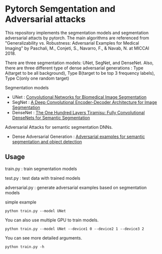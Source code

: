 # Pytorch Semgentation and Adversarial attacks

This repository implements the segmentation models and segmentation adversarial attacts by pytorch. The main algorithms are referenced from "Generalizability vs. Robustness: Adversarial Examples for Medical Imaging" by Paschali, M., Conjeti, S., Navarro, F., & Navab, N. at MICCAI 2018. 

There are three segmentation models: UNet, SegNet, and DenseNet. Also, there are three different type of dense adversarial generations : Type A(target to be all background), Type B(target to be top 3 frequency labels), Type C(only one random target)


Segmentation models

- UNet : [Convolutional Networks for Biomedical Image Segmentation](https://arxiv.org/pdf/1505.04597.pdf)
- SegNet : [A Deep Convolutional Encoder-Decoder
Architecture for Image Segmentation](https://arxiv.org/pdf/1511.00561.pdf)
- DenseNet : [The One Hundred Layers Tiramisu:
Fully Convolutional DenseNets for Semantic Segmentation](https://arxiv.org/pdf/1611.09326.pdf)

Adversarial Attacks for semantic segmentation DNNs.

- Dense Adversarial Generation : [Adversarial examples for semantic segmentation and object detection](https://arxiv.org/pdf/1703.08603.pdf)

## Usage

train.py : train segmentation models

test.py : test data with trained models

adversarial.py :  generate adversarial examples based on segmentation models

simple example

```
python train.py --model UNet
```

You can also use multiple GPU to train models.

```
python train.py --model UNet --device1 0 --device2 1 --device3 2
```

You can see more detailed arguments.

```
python train.py -h
```
